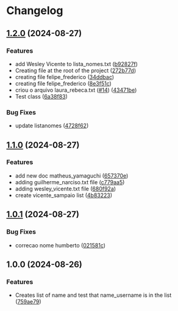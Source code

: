 # Changelog

## [1.2.0](https://github.com/hjunior/trunk-demo-list-names/compare/v1.1.0...v1.2.0) (2024-08-27)


### Features

* add Wesley Vicente to lista_nomes.txt ([b92827f](https://github.com/hjunior/trunk-demo-list-names/commit/b92827f24d0657aecf59d72e4c550eb08ec5c906))
* Creating file at the root of the project ([272b77d](https://github.com/hjunior/trunk-demo-list-names/commit/272b77d8c19bde9e2ba7bad5ad40fc08e2f423e8))
* creating file felipe_frederico ([34ddbac](https://github.com/hjunior/trunk-demo-list-names/commit/34ddbacaacfbad2e95d6d0a6abf0443cecc63f93))
* creating file felipe_frederico ([8e3f51c](https://github.com/hjunior/trunk-demo-list-names/commit/8e3f51ceb48d387c2b31b5dedcbb468fb4b1d1f9))
* criou o arquivo laura_rebeca.txt ([#14](https://github.com/hjunior/trunk-demo-list-names/issues/14)) ([43471be](https://github.com/hjunior/trunk-demo-list-names/commit/43471bee85e2cb34a648cc68cc4c6bf05c9fa4c0))
* Test class ([6a38f83](https://github.com/hjunior/trunk-demo-list-names/commit/6a38f834a0d4f08d13edae237a3e275a68791bc0))


### Bug Fixes

* update listanomes ([4728f62](https://github.com/hjunior/trunk-demo-list-names/commit/4728f62e284f663eb30c2a43761701e9be379a2b))

## [1.1.0](https://github.com/hjunior/trunk-demo-list-names/compare/v1.0.1...v1.1.0) (2024-08-27)


### Features

* add new doc matheus_yamaguchi ([657370e](https://github.com/hjunior/trunk-demo-list-names/commit/657370e4835f23b5f5e8adc9175517ab1ebf96d7))
* adding guilherme_narciso.txt file ([c779aa5](https://github.com/hjunior/trunk-demo-list-names/commit/c779aa54d33215f22a651e3d817768f3701007bc))
* adding wesley_vicente.txt file ([680f92a](https://github.com/hjunior/trunk-demo-list-names/commit/680f92a734bdb830065d6aac232d5d51b2691444))
* create vicente_sampaio list ([4b83223](https://github.com/hjunior/trunk-demo-list-names/commit/4b83223220ea37de7a37ae8aaf98f3c48dee7f76))

## [1.0.1](https://github.com/hjunior/trunk-demo-list-names/compare/v1.0.0...v1.0.1) (2024-08-27)


### Bug Fixes

* correcao nome humberto ([021581c](https://github.com/hjunior/trunk-demo-list-names/commit/021581c5be5723c61cd98624fcbdb71d585b5551))

## 1.0.0 (2024-08-26)


### Features

* Creates list of name and test that name_username is in the list ([759ae79](https://github.com/hjunior/trunk-demo-list-names/commit/759ae79ee7de0314b0bca98a4ab02ddb0797d34e))
